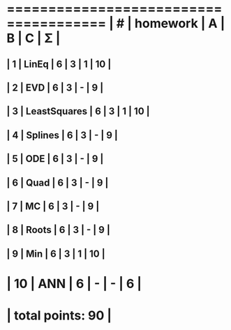  ======================================
| #  | homework      | A | B | C | Σ   |
 ======================================
| 1  | LinEq         | 6 | 3 | 1 | 10  |
---------------------------------------
| 2  | EVD           | 6 | 3 | - |  9  |
---------------------------------------
| 3  | LeastSquares  | 6 | 3 | 1 | 10  |
---------------------------------------
| 4  | Splines       | 6 | 3 | - | 9   |
---------------------------------------
| 5  | ODE           | 6 | 3 | - | 9   |
---------------------------------------
| 6 | Quad           | 6 | 3 | - | 9   |
---------------------------------------
| 7  | MC            | 6 | 3 | - | 9   |
---------------------------------------
| 8 | Roots           | 6 | 3 | - | 9  |
---------------------------------------
| 9  | Min           | 6 | 3 | 1 | 10   |
---------------------------------------
| 10 | ANN           | 6 | - | - | 6   |
 ======================================
|                    total points: 90  |
 ======================================
